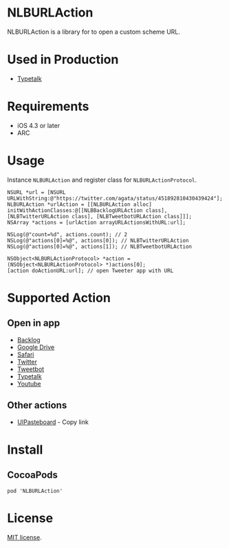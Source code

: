 # NLBURLAction
NLBURLAction is a library for to open a custom scheme URL.

# Used in Production
- [Typetalk](https://itunes.apple.com/en/app/typetalk/id756503889?mt=8)

# Requirements
- iOS 4.3 or later
- ARC

# Usage
Instance `NLBURLAction` and register class for `NLBURLActionProtocol`.

```objc
NSURL *url = [NSURL URLWithString:@"https://twitter.com/agata/status/451892810430439424"];
NLBURLAction *urlAction = [[NLBURLAction alloc] initWithActionClasses:@[[NLBBacklogURLAction class], [NLBTwitterURLAction class], [NLBTweetbotURLAction class]]];
NSArray *actions = [urlAction arrayURLActionsWithURL:url];

NSLog(@"count=%d", actions.count); // 2
NSLog(@"actions[0]=%@", actions[0]); // NLBTwitterURLAction
NSLog(@"actions[0]=%@", actions[1]); // NLBTweetbotURLAction

NSObject<NLBURLActionProtocol> *action = (NSObject<NLBURLActionProtocol> *)actions[0];
[action doActionURL:url]; // open Tweeter app with URL
```

# Supported Action
## Open in app
- [Backlog](https://backlogtool.com/)
- [Google Drive](https://itunes.apple.com/en/app/google-drive/id507874739?mt=8)
- [Safari](https://www.apple.com/ios/)
- [Twitter](https://itunes.apple.com/en/app/twitter/id333903271?mt=8)
- [Tweetbot](https://itunes.apple.com/en/app/twitter/id333903271?mt=8)
- [Typetalk](https://itunes.apple.com/en/app/typetalk/id756503889?mt=8)
- [Youtube](https://itunes.apple.com/en/app/youtube/id544007664?mt=8)
## Other actions
- [UIPasteboard](https://www.apple.com/ios/) - Copy link

# Install
## CocoaPods

```
pod 'NLBURLAction'
```

# License
[Apache]: http://www.apache.org/licenses/LICENSE-2.0
[MIT]: http://www.opensource.org/licenses/mit-license.php
[GPL]: http://www.gnu.org/licenses/gpl.html
[BSD]: http://opensource.org/licenses/bsd-license.php
[MIT license][MIT].